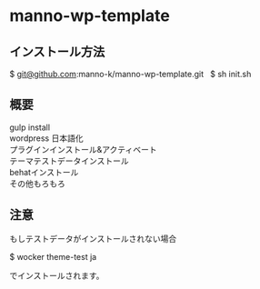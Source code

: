 # manno-wp-template
## インストール方法  
$ git@github.com:manno-k/manno-wp-template.git  
$ sh init.sh

## 概要  
gulp install  
wordpress 日本語化  
プラグインインストール&アクティベート  
テーマテストデータインストール  
behatインストール  
その他もろもろ  

## 注意  
もしテストデータがインストールされない場合  

$ wocker theme-test ja  

でインストールされます。
